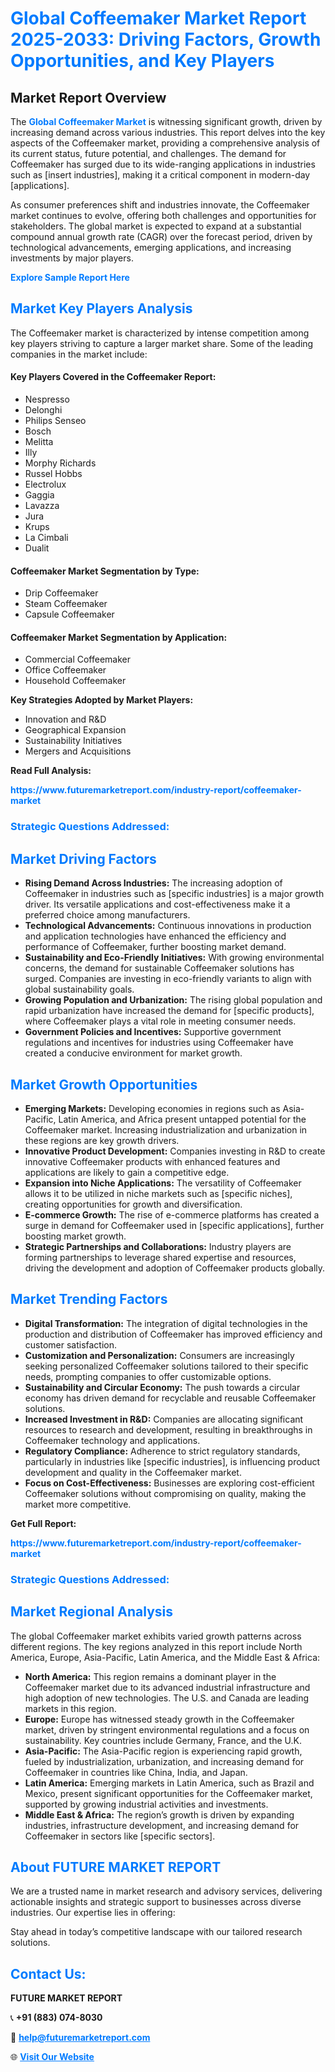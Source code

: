 <h1 style="color: #007BFF;">Global Coffeemaker Market Report 2025-2033: Driving Factors, Growth Opportunities, and Key Players</h1>

<section id="overview">
<h2>Market Report Overview</h2>
<p>The <a href="https://www.futuremarketreport.com/industry-report/coffeemaker-market" style="color: #007BFF; text-decoration: none;"><strong>Global Coffeemaker Market</strong></a> is witnessing significant growth, driven by increasing demand across various industries. This report delves into the key aspects of the Coffeemaker market, providing a comprehensive analysis of its current status, future potential, and challenges. The demand for Coffeemaker has surged due to its wide-ranging applications in industries such as [insert industries], making it a critical component in modern-day [applications].</p>
<p>As consumer preferences shift and industries innovate, the Coffeemaker market continues to evolve, offering both challenges and opportunities for stakeholders. The global market is expected to expand at a substantial compound annual growth rate (CAGR) over the forecast period, driven by technological advancements, emerging applications, and increasing investments by major players.</p>
</section>

<section id="overview">
<p><a href="https://www.futuremarketreport.com/request-sample/reportId=44211" style="color: #007BFF; text-decoration: none;"><strong>Explore Sample Report Here</strong></a></p>
</section>

<section id="key-players">
<h2 style="color: #007BFF;">Market Key Players Analysis</h2>
<p>The Coffeemaker market is characterized by intense competition among key players striving to capture a larger market share. Some of the leading companies in the market include:</p>
<h4>Key Players Covered in the Coffeemaker Report:</h4>
<ul><li>Nespresso</li><li>Delonghi</li><li>Philips Senseo</li><li>Bosch</li><li>Melitta</li><li>Illy</li><li>Morphy Richards</li><li>Russel Hobbs</li><li>Electrolux</li><li>Gaggia</li><li>Lavazza</li><li>Jura</li><li>Krups</li><li>La Cimbali</li><li>Dualit</li></ul>
<h4>Coffeemaker Market Segmentation by Type:</h4>
<ul><li>Drip Coffeemaker</li><li>Steam Coffeemaker</li><li>Capsule Coffeemaker</li></ul>

<h4>Coffeemaker Market Segmentation by Application:</h4>
<ul><li>Commercial Coffeemaker</li><li>Office Coffeemaker</li><li>Household Coffeemaker</li></ul>
<p><strong>Key Strategies Adopted by Market Players:</strong></p>
<ul>
<li>Innovation and R&D</li>
<li>Geographical Expansion</li>
<li>Sustainability Initiatives</li>
<li>Mergers and Acquisitions</li>
</ul>
</section>

<section>
<p><strong>Read Full Analysis: </strong></p><a href="https://www.futuremarketreport.com/industry-report/coffeemaker-market" style="color: #007BFF; text-decoration: none;"><strong>https://www.futuremarketreport.com/industry-report/coffeemaker-market</strong></a>
<h3 style="color: #007BFF;">Strategic Questions Addressed:</h3>
</section>

<section id="driving-factors">
<h2 style="color: #007BFF;">Market Driving Factors</h2>
<ul>
<li><strong>Rising Demand Across Industries:</strong> The increasing adoption of Coffeemaker in industries such as [specific industries] is a major growth driver. Its versatile applications and cost-effectiveness make it a preferred choice among manufacturers.</li>
<li><strong>Technological Advancements:</strong> Continuous innovations in production and application technologies have enhanced the efficiency and performance of Coffeemaker, further boosting market demand.</li>
<li><strong>Sustainability and Eco-Friendly Initiatives:</strong> With growing environmental concerns, the demand for sustainable Coffeemaker solutions has surged. Companies are investing in eco-friendly variants to align with global sustainability goals.</li>
<li><strong>Growing Population and Urbanization:</strong> The rising global population and rapid urbanization have increased the demand for [specific products], where Coffeemaker plays a vital role in meeting consumer needs.</li>
<li><strong>Government Policies and Incentives:</strong> Supportive government regulations and incentives for industries using Coffeemaker have created a conducive environment for market growth.</li>
</ul>
</section>

<section id="growth-opportunities">
<h2 style="color: #007BFF;">Market Growth Opportunities</h2>
<ul>
<li><strong>Emerging Markets:</strong> Developing economies in regions such as Asia-Pacific, Latin America, and Africa present untapped potential for the Coffeemaker market. Increasing industrialization and urbanization in these regions are key growth drivers.</li>
<li><strong>Innovative Product Development:</strong> Companies investing in R&D to create innovative Coffeemaker products with enhanced features and applications are likely to gain a competitive edge.</li>
<li><strong>Expansion into Niche Applications:</strong> The versatility of Coffeemaker allows it to be utilized in niche markets such as [specific niches], creating opportunities for growth and diversification.</li>
<li><strong>E-commerce Growth:</strong> The rise of e-commerce platforms has created a surge in demand for Coffeemaker used in [specific applications], further boosting market growth.</li>
<li><strong>Strategic Partnerships and Collaborations:</strong> Industry players are forming partnerships to leverage shared expertise and resources, driving the development and adoption of Coffeemaker products globally.</li>
</ul>
</section>

<section id="trending-factors">
<h2 style="color: #007BFF;">Market Trending Factors</h2>
<ul>
<li><strong>Digital Transformation:</strong> The integration of digital technologies in the production and distribution of Coffeemaker has improved efficiency and customer satisfaction.</li>
<li><strong>Customization and Personalization:</strong> Consumers are increasingly seeking personalized Coffeemaker solutions tailored to their specific needs, prompting companies to offer customizable options.</li>
<li><strong>Sustainability and Circular Economy:</strong> The push towards a circular economy has driven demand for recyclable and reusable Coffeemaker solutions.</li>
<li><strong>Increased Investment in R&D:</strong> Companies are allocating significant resources to research and development, resulting in breakthroughs in Coffeemaker technology and applications.</li>
<li><strong>Regulatory Compliance:</strong> Adherence to strict regulatory standards, particularly in industries like [specific industries], is influencing product development and quality in the Coffeemaker market.</li>
<li><strong>Focus on Cost-Effectiveness:</strong> Businesses are exploring cost-efficient Coffeemaker solutions without compromising on quality, making the market more competitive.</li>
</ul>
</section>

<section>
<p><strong>Get Full Report: </strong></p><a href="https://www.futuremarketreport.com/industry-report/coffeemaker-market" style="color: #007BFF; text-decoration: none;"><strong>https://www.futuremarketreport.com/industry-report/coffeemaker-market</strong></a>
<h3 style="color: #007BFF;">Strategic Questions Addressed:</h3>
</section>


<section id="regional-analysis">
<h2 style="color: #007BFF;">Market Regional Analysis</h2>
<p>The global Coffeemaker market exhibits varied growth patterns across different regions. The key regions analyzed in this report include North America, Europe, Asia-Pacific, Latin America, and the Middle East & Africa:</p>
<ul>
<li><strong>North America:</strong> This region remains a dominant player in the Coffeemaker market due to its advanced industrial infrastructure and high adoption of new technologies. The U.S. and Canada are leading markets in this region.</li>
<li><strong>Europe:</strong> Europe has witnessed steady growth in the Coffeemaker market, driven by stringent environmental regulations and a focus on sustainability. Key countries include Germany, France, and the U.K.</li>
<li><strong>Asia-Pacific:</strong> The Asia-Pacific region is experiencing rapid growth, fueled by industrialization, urbanization, and increasing demand for Coffeemaker in countries like China, India, and Japan.</li>
<li><strong>Latin America:</strong> Emerging markets in Latin America, such as Brazil and Mexico, present significant opportunities for the Coffeemaker market, supported by growing industrial activities and investments.</li>
<li><strong>Middle East & Africa:</strong> The region’s growth is driven by expanding industries, infrastructure development, and increasing demand for Coffeemaker in sectors like [specific sectors].</li>
</ul>
</section>

<footer>
<h2 style="color: #007BFF;">About FUTURE MARKET REPORT</h2>
<p>We are a trusted name in market research and advisory services, delivering actionable insights and strategic support to businesses across diverse industries. Our expertise lies in offering:</p>

<p>Stay ahead in today’s competitive landscape with our tailored research solutions.</p>

<h2 style="color: #007BFF;">Contact Us:</h2>
<p><strong>FUTURE MARKET REPORT</strong></p>
<p>📞 <strong>+91 (883) 074-8030</strong></p>
<p>📧 <strong><a href="mailto:help@futuremarketreport.com" style="color: #007BFF;">help@futuremarketreport.com</a></strong></p>
<p>🌐 <strong><a href="https://www.futuremarketreport.com/" style="color: #007BFF;">Visit Our Website</a></strong></p>
</footer>